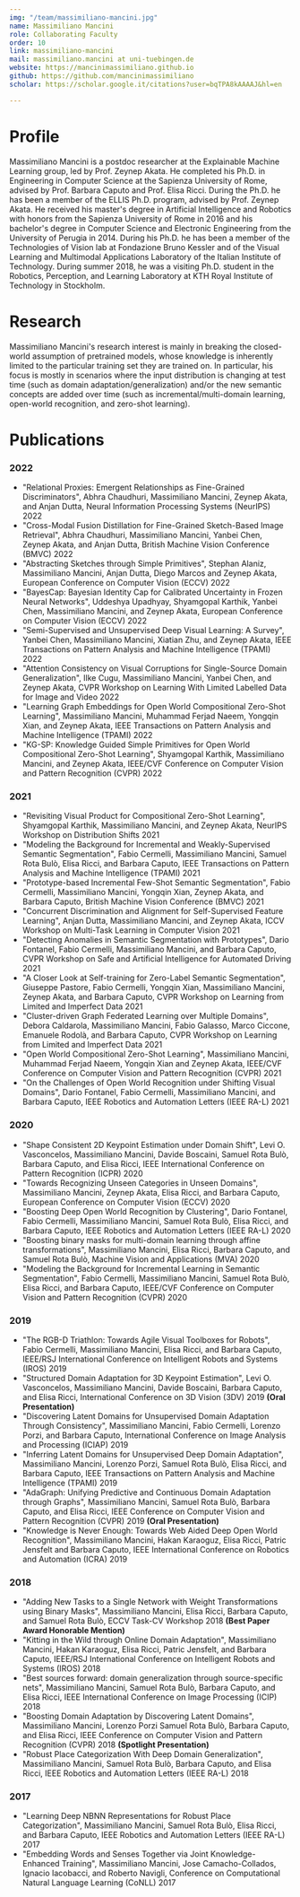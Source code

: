 ```yaml
---
img: "/team/massimiliano-mancini.jpg"
name: Massimiliano Mancini
role: Collaborating Faculty
order: 10
link: massimiliano-mancini
mail: massimiliano.mancini at uni-tuebingen.de
website: https://mancinimassimiliano.github.io
github: https://github.com/mancinimassimiliano
scholar: https://scholar.google.it/citations?user=bqTPA8kAAAAJ&hl=en

---
```


# Profile
Massimiliano Mancini is a postdoc researcher at the Explainable Machine Learning group, led by Prof. Zeynep Akata. He completed his Ph.D. in Engineering in Computer Science at the Sapienza University of Rome, advised by Prof. Barbara Caputo and Prof. Elisa Ricci. During the Ph.D. he has been a member of the ELLIS Ph.D. program, advised by Prof. Zeynep Akata. He received his master's degree in Artificial Intelligence and Robotics with honors from the Sapienza University of Rome in 2016 and his bachelor's degree in Computer Science and Electronic Engineering from the University of Perugia in 2014. During his Ph.D. he has been a member of the Technologies of Vision lab at Fondazione Bruno Kessler and of the Visual Learning and Multimodal Applications Laboratory of the Italian Institute of Technology. During summer 2018, he was a visiting Ph.D. student in the Robotics, Perception, and Learning Laboratory at KTH Royal Institute of Technology in Stockholm.

# Research
Massimiliano Mancini's research interest is mainly in breaking the closed-world assumption of pretrained models, whose knowledge is inherently limited to the particular training set they are trained on. In particular, his focus is mostly in scenarios where the input distribution is changing at test time (such as domain adaptation/generalization) and/or the new semantic concepts are added over time (such as incremental/multi-domain learning, open-world recognition, and zero-shot learning).

# Publications

### 2022

* "Relational Proxies: Emergent Relationships as Fine-Grained Discriminators", Abhra Chaudhuri, Massimiliano Mancini, Zeynep Akata, and Anjan Dutta, Neural Information Processing Systems (NeurIPS) 2022
* "Cross-Modal Fusion Distillation for Fine-Grained Sketch-Based Image Retrieval", Abhra Chaudhuri, Massimiliano Mancini, Yanbei Chen, Zeynep Akata, and Anjan Dutta, British Machine Vision Conference (BMVC) 2022
* "Abstracting Sketches through Simple Primitives", Stephan Alaniz, Massimiliano Mancini, Anjan Dutta, Diego Marcos and Zeynep Akata, European Conference on Computer Vision (ECCV) 2022
* "BayesCap: Bayesian Identity Cap for Calibrated Uncertainty in Frozen Neural Networks", Uddeshya Upadhyay, Shyamgopal Karthik, Yanbei Chen, Massimiliano Mancini, and Zeynep Akata, European Conference on Computer Vision (ECCV) 2022
* "Semi-Supervised and Unsupervised Deep Visual Learning: A Survey", Yanbei Chen, Massimiliano Mancini, Xiatian Zhu, and Zeynep Akata, IEEE Transactions on Pattern Analysis and Machine Intelligence (TPAMI) 2022
* "Attention Consistency on Visual Corruptions for Single-Source Domain Generalization", Ilke Cugu, Massimiliano Mancini, Yanbei Chen, and Zeynep Akata, CVPR Workshop on Learning With Limited Labelled Data for Image and Video 2022
* "Learning Graph Embeddings for Open World Compositional Zero-Shot Learning", Massimiliano Mancini, Muhammad Ferjad Naeem, Yongqin Xian, and Zeynep Akata, IEEE Transactions on Pattern Analysis and Machine Intelligence (TPAMI) 2022
* "KG-SP: Knowledge Guided Simple Primitives for Open World Compositional Zero-Shot Learning", Shyamgopal Karthik, Massimiliano Mancini, and Zeynep Akata, IEEE/CVF Conference on Computer Vision and Pattern Recognition (CVPR) 2022

### 2021

* "Revisiting Visual Product for Compositional Zero-Shot Learning", Shyamgopal Karthik, Massimiliano Mancini, and Zeynep Akata, NeurIPS Workshop on Distribution Shifts 2021
* "Modeling the Background for Incremental and Weakly-Supervised Semantic Segmentation", Fabio Cermelli, Massimiliano Mancini, Samuel Rota Bulò, Elisa Ricci, and Barbara Caputo, IEEE Transactions on Pattern Analysis and Machine Intelligence (TPAMI) 2021
* "Prototype-based Incremental Few-Shot Semantic Segmentation", Fabio Cermelli, Massimiliano Mancini, Yongqin Xian, Zeynep Akata, and Barbara Caputo, British Machine Vision Conference (BMVC) 2021
* "Concurrent Discrimination and Alignment for Self-Supervised Feature Learning", Anjan Dutta, Massimiliano Mancini, and Zeynep Akata, ICCV Workshop on Multi-Task Learning in Computer Vision 2021
* "Detecting Anomalies in Semantic Segmentation with Prototypes", Dario Fontanel, Fabio Cermelli, Massimiliano Mancini, and Barbara Caputo, CVPR Workshop on Safe and Artificial Intelligence for Automated Driving 2021
* "A Closer Look at Self-training for Zero-Label Semantic Segmentation", Giuseppe Pastore, Fabio Cermelli, Yongqin Xian, Massimiliano Mancini, Zeynep Akata, and Barbara Caputo, CVPR Workshop on Learning from Limited and Imperfect Data 2021
* "Cluster-driven Graph Federated Learning over Multiple Domains", Debora Caldarola, Massimiliano Mancini, Fabio Galasso, Marco Ciccone, Emanuele Rodolà, and Barbara Caputo, CVPR Workshop on Learning from Limited and Imperfect Data 2021
* "Open World Compositional Zero-Shot Learning", Massimiliano Mancini, Muhammad Ferjad Naeem, Yongqin Xian and Zeynep Akata, IEEE/CVF Conference on Computer Vision and Pattern Recognition (CVPR) 2021
* "On the Challenges of Open World Recognition under Shifting Visual Domains", Dario Fontanel, Fabio Cermelli, Massimiliano Mancini, and Barbara Caputo, IEEE Robotics and Automation Letters (IEEE RA-L) 2021

### 2020

* "Shape Consistent 2D Keypoint Estimation under Domain Shift", Levi O. Vasconcelos, Massimiliano Mancini, Davide Boscaini, Samuel Rota Bulò, Barbara Caputo, and Elisa Ricci, IEEE International Conference on Pattern Recognition (ICPR) 2020 
* "Towards Recognizing Unseen Categories in Unseen Domains", Massimiliano Mancini, Zeynep Akata, Elisa Ricci, and Barbara Caputo, European Conference on Computer Vision (ECCV) 2020
* "Boosting Deep Open World Recognition by Clustering", Dario Fontanel, Fabio Cermelli, Massimiliano Mancini, Samuel Rota Bulò, Elisa Ricci, and Barbara Caputo, IEEE Robotics and Automation Letters (IEEE RA-L) 2020 
* "Boosting binary masks for multi-domain learning through affine transformations", Massimiliano Mancini, Elisa Ricci, Barbara Caputo, and Samuel Rota Bulò, Machine Vision and Applications (MVA) 2020
* "Modeling the Background for Incremental Learning in Semantic Segmentation", Fabio Cermelli, Massimiliano Mancini, Samuel Rota Bulò, Elisa Ricci, and Barbara Caputo, IEEE/CVF Conference on Computer Vision and Pattern Recognition (CVPR) 2020

### 2019

* "The RGB-D Triathlon: Towards Agile Visual Toolboxes for Robots", Fabio Cermelli, Massimiliano Mancini, Elisa Ricci, and Barbara Caputo, IEEE/RSJ International Conference on Intelligent Robots and Systems (IROS) 2019
* "Structured Domain Adaptation for 3D Keypoint Estimation", Levi O. Vasconcelos, Massimiliano Mancini, Davide Boscaini, Barbara Caputo, and Elisa Ricci, International Conference on 3D Vision (3DV) 2019 **(Oral Presentation)**
* "Discovering Latent Domains for Unsupervised Domain Adaptation Through Consistency", Massimiliano Mancini, Fabio Cermelli,  Lorenzo Porzi, and Barbara Caputo, International Conference on Image Analysis and Processing (ICIAP) 2019
* "Inferring Latent Domains for Unsupervised Deep Domain Adaptation", Massimiliano Mancini, Lorenzo Porzi, Samuel Rota Bulò, Elisa Ricci, and Barbara Caputo, IEEE Transactions on Pattern Analysis and Machine Intelligence (TPAMI) 2019
* "AdaGraph: Unifying Predictive and Continuous Domain Adaptation through Graphs", Massimiliano Mancini, Samuel Rota Bulò, Barbara Caputo, and Elisa Ricci, IEEE Conference on Computer Vision and Pattern Recognition (CVPR) 2019 **(Oral Presentation)**
* "Knowledge is Never Enough: Towards Web Aided Deep Open World Recognition", Massimiliano Mancini, Hakan Karaoguz, Elisa Ricci, Patric Jensfelt and Barbara Caputo, IEEE International Conference on Robotics and Automation (ICRA) 2019

### 2018

* "Adding New Tasks to a Single Network with Weight Transformations using Binary Masks", Massimiliano Mancini, Elisa Ricci, Barbara Caputo, and Samuel Rota Bulò, ECCV Task-CV Workshop 2018 **(Best Paper Award Honorable Mention)**
* "Kitting in the Wild through Online Domain Adaptation", Massimiliano Mancini, Hakan Karaoguz, Elisa Ricci, Patric Jensfelt, and Barbara Caputo, IEEE/RSJ International Conference on Intelligent Robots and Systems (IROS) 2018
* "Best sources forward: domain generalization through source-specific nets", Massimiliano Mancini, Samuel Rota Bulò, Barbara Caputo, and Elisa Ricci, IEEE International Conference on Image Processing (ICIP) 2018
* "Boosting Domain Adaptation by Discovering Latent Domains", Massimiliano Mancini, Lorenzo Porzi Samuel Rota Bulò, Barbara Caputo, and Elisa Ricci, IEEE Conference on Computer Vision and Pattern Recognition (CVPR) 2018 **(Spotlight Presentation)**
* "Robust Place Categorization With Deep Domain Generalization", Massimiliano Mancini, Samuel Rota Bulò, Barbara Caputo, and Elisa Ricci, IEEE Robotics and Automation Letters (IEEE RA-L) 2018

### 2017

* "Learning Deep NBNN Representations for Robust Place Categorization", Massimiliano Mancini, Samuel Rota Bulò, Elisa Ricci, and Barbara Caputo, IEEE Robotics and Automation Letters (IEEE RA-L) 2017
* "Embedding Words and Senses Together via Joint Knowledge-Enhanced Training", Massimiliano Mancini, Jose Camacho-Collados, Ignacio Iacobacci, and Roberto Navigli, Conference on Computational Natural Language Learning (CoNLL) 2017
